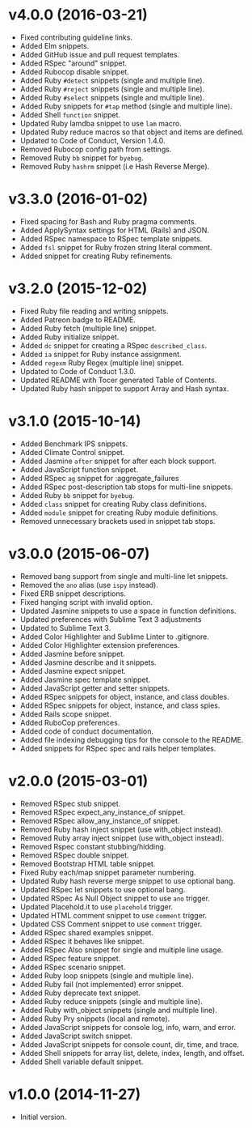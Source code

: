 # v4.0.0 (2016-03-21)

- Fixed contributing guideline links.
- Added Elm snippets.
- Added GitHub issue and pull request templates.
- Added RSpec "around" snippet.
- Added Rubocop disable snippet.
- Added Ruby `#detect` snippets (single and multiple line).
- Added Ruby `#reject` snippets (single and multiple line).
- Added Ruby `#select` snippets (single and multiple line).
- Added Ruby snippets for `#tap` method (single and multiple line).
- Added Shell `function` snippet.
- Updated Ruby lamdba snippet to use `lam` macro.
- Updated Ruby reduce macros so that object and items are defined.
- Updated to Code of Conduct, Version 1.4.0.
- Removed Rubocop config path from settings.
- Removed Ruby `bb` snippet for `byebug`.
- Removed Ruby `hashrm` snippet (i.e Hash Reverse Merge).

# v3.3.0 (2016-01-02)

- Fixed spacing for Bash and Ruby pragma comments.
- Added ApplySyntax settings for HTML (Rails) and JSON.
- Added RSpec namespace to RSpec template snippets.
- Added `fsl` snippet for Ruby frozen string literal comment.
- Added snippet for creating Ruby refinements.

# v3.2.0 (2015-12-02)

- Fixed Ruby file reading and writing snippets.
- Added Patreon badge to README.
- Added Ruby fetch (multiple line) snippet.
- Added Ruby initialize snippet.
- Added `dc` snippet for creating a RSpec `described_class`.
- Added `ia` snippet for Ruby instance assignment.
- Added `regexm` Ruby Regex (multiple line) snippet.
- Updated to Code of Conduct 1.3.0.
- Updated README with Tocer generated Table of Contents.
- Updated Ruby hash snippet to support Array and Hash syntax.

# v3.1.0 (2015-10-14)

- Added Benchmark IPS snippets.
- Added Climate Control snippet.
- Added Jasmine `after` snippet for after each block support.
- Added JavaScript function snippet.
- Added RSpec `ag` snippet for :aggregate_failures
- Added RSpec post-description tab stops for multi-line snippets.
- Added Ruby `bb` snippet for `byebug`.
- Added `class` snippet for creating Ruby class definitions.
- Added `module` snippet for creating Ruby module definitions.
- Removed unnecessary brackets used in snippet tab stops.

# v3.0.0 (2015-06-07)

- Removed bang support from single and multi-line let snippets.
- Removed the `ano` alias (use `ispy` instead).
- Fixed ERB snippet descriptions.
- Fixed hanging script with invalid option.
- Updated Jasmine snippets to use a space in function definitions.
- Updated preferences with Sublime Text 3 adjustments
- Updated to Sublime Text 3.
- Added Color Highlighter and Sublime Linter to .gitignore.
- Added Color Highlighter extension preferences.
- Added Jasmine before snippet.
- Added Jasmine describe and it snippets.
- Added Jasmine expect snippet.
- Added Jasmine spec template snippet.
- Added JavaScript getter and setter snippets.
- Added RSpec snippets for object, instance, and class doubles.
- Added RSpec snippets for object, instance, and class spies.
- Added Rails scope snippet.
- Added RuboCop preferences.
- Added code of conduct documentation.
- Added file indexing debugging tips for the console to the README.
- Added snippets for RSpec spec and rails helper templates.

# v2.0.0 (2015-03-01)

- Removed RSpec stub snippet.
- Removed RSpec expect_any_instance_of snippet.
- Removed RSpec allow_any_instance_of snippet.
- Removed Ruby hash inject snippet (use with_object instead).
- Removed Ruby array inject snippet (use with_object instead).
- Removed Rspec constant stubbing/hidding.
- Removed RSpec double snippet.
- Removed Bootstrap HTML table snippet.
- Fixed Ruby each/map snippet parameter numbering.
- Updated Ruby hash reverse merge snippet to use optional bang.
- Updated RSpec let snippets to use optional bang.
- Updated RSpec As Null Object snippet to use `ano` trigger.
- Updated Placehold.it to use `placehold` trigger.
- Updated HTML comment snippet to use `comment` trigger.
- Updated CSS Comment snippet to use `comment` trigger.
- Added RSpec shared examples snippet.
- Added RSpec it behaves like snippet.
- Added RSpec Also snippet for single and multiple line usage.
- Added RSpec feature snippet.
- Added RSpec scenario snippet.
- Added Ruby loop snippets (single and multiple line).
- Added Ruby fail (not implemented) error snippet.
- Added Ruby deprecate text snippet.
- Added Ruby reduce snippets (single and multiple line).
- Added Ruby with_object snippets (single and multiple line).
- Added Ruby Pry snippets (local and remote).
- Added JavaScript snippets for console log, info, warn, and error.
- Added JavaScript switch snippet.
- Added JavaScript snippets for console count, dir, time, and trace.
- Added Shell snippets for array list, delete, index, length, and offset.
- Added Shell variable default snippet.

# v1.0.0 (2014-11-27)

- Initial version.
